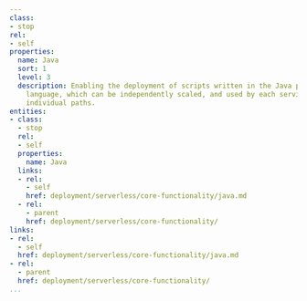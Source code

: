 ```yaml
---
class:
- stop
rel:
- self
properties:
  name: Java
  sort: 1
  level: 3
  description: Enabling the deployment of scripts written in the Java programming
    language, which can be independently scaled, and used by each service, and its
    individual paths.
entities:
- class:
  - stop
  rel:
  - self
  properties:
    name: Java
  links:
  - rel:
    - self
    href: deployment/serverless/core-functionality/java.md
  - rel:
    - parent
    href: deployment/serverless/core-functionality/
links:
- rel:
  - self
  href: deployment/serverless/core-functionality/java.md
- rel:
  - parent
  href: deployment/serverless/core-functionality/
...
```

